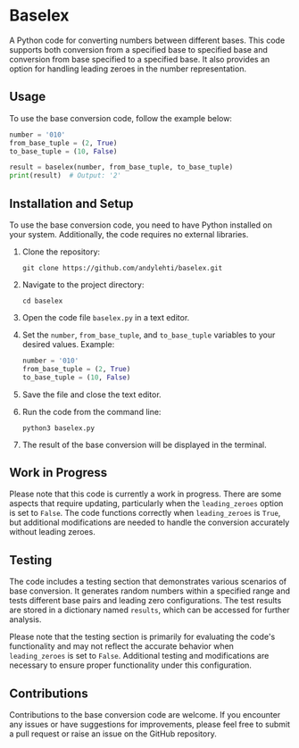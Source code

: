 # Baselex
A Python code for converting numbers between different bases. This code supports both conversion from a specified base to specified base and conversion from base specified to a specified base. It also provides an option for handling leading zeroes in the number representation.

## Usage

To use the base conversion code, follow the example below:

```python
number = '010'
from_base_tuple = (2, True)
to_base_tuple = (10, False)

result = baselex(number, from_base_tuple, to_base_tuple)
print(result)  # Output: '2'
```

## Installation and Setup

To use the base conversion code, you need to have Python installed on your system. Additionally, the code requires no external libraries.

1. Clone the repository:
   ```
   git clone https://github.com/andylehti/baselex.git
   ```

2. Navigate to the project directory:
   ```
   cd baselex
   ```

3. Open the code file `baselex.py` in a text editor.

4. Set the `number`, `from_base_tuple`, and `to_base_tuple` variables to your desired values. Example:
   ```python
   number = '010'
   from_base_tuple = (2, True)
   to_base_tuple = (10, False)
   ```

5. Save the file and close the text editor.

6. Run the code from the command line:
   ```
   python3 baselex.py
   ```

7. The result of the base conversion will be displayed in the terminal.

## Work in Progress

Please note that this code is currently a work in progress. There are some aspects that require updating, particularly when the `leading_zeroes` option is set to `False`. The code functions correctly when `leading_zeroes` is `True`, but additional modifications are needed to handle the conversion accurately without leading zeroes.

## Testing

The code includes a testing section that demonstrates various scenarios of base conversion. It generates random numbers within a specified range and tests different base pairs and leading zero configurations. The test results are stored in a dictionary named `results`, which can be accessed for further analysis.

Please note that the testing section is primarily for evaluating the code's functionality and may not reflect the accurate behavior when `leading_zeroes` is set to `False`. Additional testing and modifications are necessary to ensure proper functionality under this configuration.

## Contributions

Contributions to the base conversion code are welcome. If you encounter any issues or have suggestions for improvements, please feel free to submit a pull request or raise an issue on the GitHub repository.
